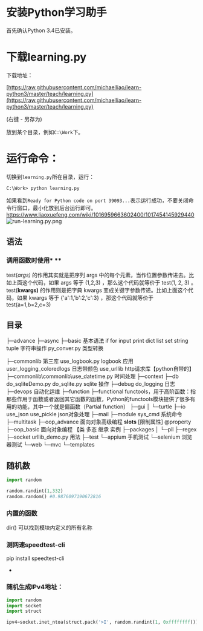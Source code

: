 # 安装Python学习助手

首先确认Python 3.4已安装。

# 下载learning.py

下载地址：

[https://raw.githubusercontent.com/michaelliao/learn-python3/master/teach/learning.py](https://raw.githubusercontent.com/michaelliao/learn-python3/master/teach/learning.py)

(右键 - 另存为)

放到某个目录，例如`C:\Work`下。

# 运行命令：

切换到`learning.py`所在目录，运行：

```
C:\Work> python learning.py
```

如果看到`Ready for Python code on port 39093...`表示运行成功，不要关闭命令行窗口，最小化放到后台运行即可。
https://www.liaoxuefeng.com/wiki/1016959663602400/1017454145929440
![run-learning.py.png](https://raw.githubusercontent.com/michaelliao/learn-python3/master/teach/run-learning.py.png)




## 语法


### 调用函数时使用* **
test(*args)* 的作用其实就是把序列 args 中的每个元素，当作位置参数传进去。比如上面这个代码，如果 args 等于 (1,2,3) ，那么这个代码就等价于 test(1, 2, 3) 。
test(**kwargs)** 的作用则是把字典 kwargs 变成关键字参数传递。比如上面这个代码，如果 kwargs 等于 {'a':1,'b':2,'c':3} ，那这个代码就等价于 test(a=1,b=2,c=3) 



## 目录
├─advance
├─async
├─basic       基本语法 if for input print  dict list set string tuple 字符串操作
              py_conver.py 类型转换 

├─commonlib   第三库 
            use_logbook.py logbook 应用
            user_logging_coloredlogs 日志带颜色
            use_urllib  http请求库【python自带的】
├─commonlib\commonlib\use_datetime.py  时间处理
├─context
├─db
    do_sqliteDemo.py do_sqlite.py sqlite 操作
├─debug
    do_logging 日志
├─devops  自动化运维
├─function
├─functional  functools，用于高阶函数：指那些作用于函数或者返回其它函数的函数，Python的functools模块提供了很多有用的功能，其中一个就是偏函数（Partial function）
├─gui
│  └─turtle
├─io
    use_json use_pickle  json对象处理
├─mail
├─module
       sys_cmd 系统命令
├─multitask
├─oop_advance 面向对象高级编程 __slots__ [限制属性] @property
├─oop_basic  面向对象编程 【类  多态 继承  实例
├─packages
│  └─pil
├─regex
├─socket
         urllib_demo.py   用法
├─test
    └─appium 手机测试
    └─selenium 浏览器测试
└─web
    └─mvc
        └─templates




## 随机数
```python
import random

random.randint(1,332)
random.random() #0.9876097190672816
```
### 内置的函数
dir() 可以找到模块内定义的所有名称


### 测网速speedtest-cli
 pip install speedtest-cli
 - [](https://github.com/makelove/Python_Master_Courses/blob/87d04641aeb774a40b23dd25825c07afcab74cef/网络管理/测网速speedtest-cli.md#L1)
 
 
 ### 随机生成IPv4地址：
```python
import random
import socket
import struct

ipv4=socket.inet_ntoa(struct.pack('>I', random.randint(1, 0xffffffff)))
```
